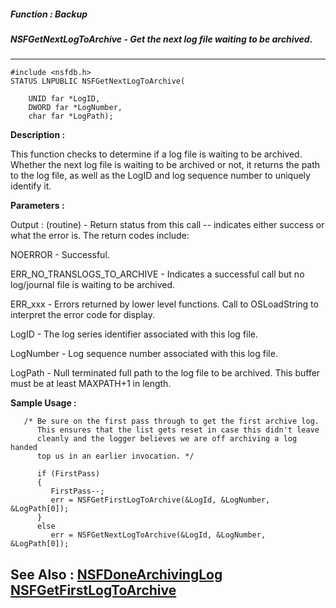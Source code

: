 ##### Function : Backup
##### NSFGetNextLogToArchive - Get the next log file waiting to be archived.
---
```
#include <nsfdb.h>
STATUS LNPUBLIC NSFGetNextLogToArchive(

	UNID far *LogID,
	DWORD far *LogNumber,
	char far *LogPath);
```
**Description :**

This function checks to determine if a log file is waiting to be archived.  
Whether the next log file is waiting to be archived or not, it returns the path 
to the log file, as well as the LogID and log sequence number to uniquely 
identify it.

**Parameters :**

Output :
(routine)  -  Return status from this call -- indicates either success or what the error is. The return codes include:

NOERROR - Successful.

ERR_NO_TRANSLOGS_TO_ARCHIVE - Indicates a successful call but no log/journal file is waiting to be archived.

ERR_xxx - Errors returned by lower level functions.  Call to OSLoadString to interpret the error code for display.


LogID  -  The log series identifier associated with this log file.

LogNumber  -  Log sequence number associated with this log file.

LogPath  -  Null terminated full path to the log file to be archived.  This buffer must be at least MAXPATH+1 in length.


**Sample Usage :**
```
   /* Be sure on the first pass through to get the first archive log.
      This ensures that the list gets reset in case this didn't leave
      cleanly and the logger believes we are off archiving a log handed
      top us in an earlier invocation. */

      if (FirstPass)
      {
         FirstPass--;
         err = NSFGetFirstLogToArchive(&LogId, &LogNumber, &LogPath[0]);
      }
      else
         err = NSFGetNextLogToArchive(&LogId, &LogNumber, &LogPath[0]);
```
**See Also :**
[NSFDoneArchivingLog](/domino-c-api-docs/reference/Func/NSFDoneArchivingLog)
[NSFGetFirstLogToArchive](/domino-c-api-docs/reference/Func/NSFGetFirstLogToArchive)
---
